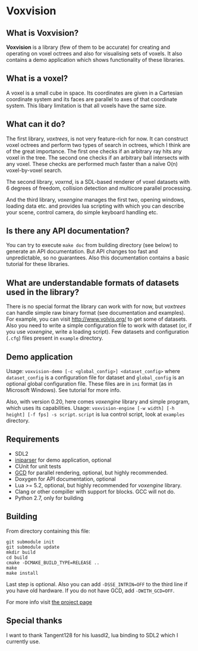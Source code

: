 Voxvision
=========

What is Voxvision?
-----------------
**Voxvision** is a library (few of them to be accurate) for creating and
operating on voxel octrees and also for visualising sets of voxels. It also
contains a demo application which shows functionality of these libraries.

What is a voxel?
----------------
A voxel is a small cube in space. Its coordinates are given in a Cartesian
coordinate system and its faces are parallel to axes of that coordinate
system. This libary limitation is that all voxels have the same size.

What can it do?
---------------
The first library, *voxtrees*, is not very feature-rich for now. It can
construct voxel octrees and perform two types of search in octrees, which I
think are of the great importance. The first one checks if an arbitrary ray
hits any voxel in the tree. The second one checks if an arbitrary ball
intersects with any voxel. These checks are performed much faster than a naïve
O(n) voxel-by-voxel search.

The second library, *voxrnd*, is a SDL-based renderer of voxel datasets with 6
degrees of freedom, collision detection and multicore parallel processing.

And the third library, *voxengine* manages the first two, opening windows,
loading data etc. and provides lua scripting with which you can describe your
scene, control camera, do simple keyboard handling etc.

Is there any API documentation?
-------------------------------
You can try to execute `make doc` from building directory (see below) to
generate an API documentation. But API changes too fast and unpredictable, so no
guarantees. Also this documentation contains a basic tutorial for these
libraries.

What are understandable formats of datasets used in the library?
----------------------------------------------------------------
There is no special format the library can work with for now, but *voxtrees* can
handle simple raw binary format (see documentation and examples). For example,
you can visit http://www.volvis.org/ to get some of datasets. Also you need to
write a simple configuration file to work with dataset (or, if you use
*voxengine*, write a loading script). Few datasets and configuration (`.cfg`)
files present in `example` directory.

Demo application
----------------
Usage: `voxvision-demo [-c <global_config>] <dataset_config>` where
`dataset_config` is a configuration file for dataset and `global_config` is an
optional global configuration file. These files are in `ini` format (as in
Microsoft Windows). See tutorial for more info.

Also, with version 0.20, here comes *voxengine* library and simple program,
which uses its capabilities.
Usage: `voxvision-engine [-w width] [-h height] [-f fps] -s script`. `script` is
lua control script, look at `examples` directory.

Requirements
------------
* SDL2
* [iniparser](https://github.com/ndevilla/iniparser) for demo application,
  optional
* CUnit for unit tests
* [GCD](https://en.wikipedia.org/wiki/Grand_Central_Dispatch) for parallel
  rendering, optional, but highly recommended.
* Doxygen for API documentation, optional
* Lua >= 5.2, optional, but highly recommended for *voxengine* library.
* Clang or other compiller with support for blocks. GCC will not do.
* Python 2.7, only for building

Building
--------
From directory containing this file:
```
git submodule init
git submodule update
mkdir build
cd build
cmake -DCMAKE_BUILD_TYPE=RELEASE ..
make
make install
```
Last step is optional. Also you can add `-DSSE_INTRIN=OFF` to the third line if
you have old hardware. If you do not have GCD, add `-DWITH_GCD=OFF`.

For more info visit [the project page](http://shamazmazum.github.io/voxvision)

Special thanks
--------------

I want to thank Tangent128 for his luasdl2, lua binding to SDL2 which I currently
use.
